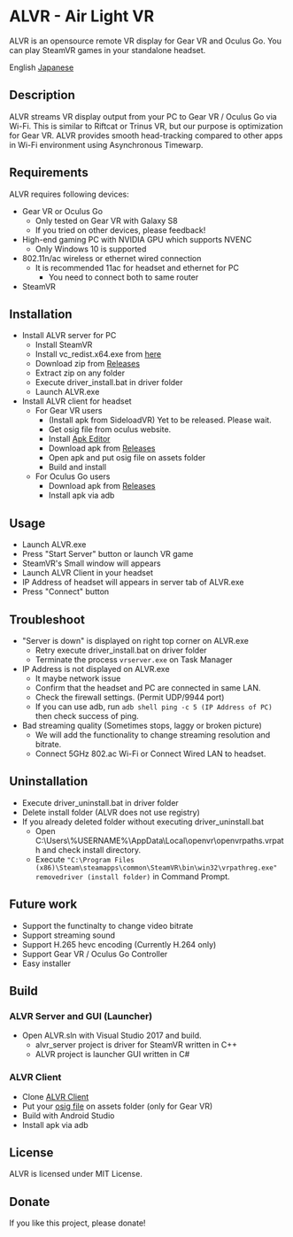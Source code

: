 # ALVR - Air Light VR

ALVR is an opensource remote VR display for Gear VR and Oculus Go. You can play SteamVR games in your standalone headset.

English [Japanese](https://github.com/polygraphene/ALVR/blob/master/README-ja.md)

## Description
ALVR streams VR display output from your PC to Gear VR / Oculus Go via Wi-Fi. This is similar to Riftcat or Trinus VR, but our purpose is optimization for Gear VR. ALVR provides smooth head-tracking compared to other apps in Wi-Fi environment using Asynchronous Timewarp.

## Requirements
ALVR requires following devices:
- Gear VR or Oculus Go
    - Only tested on Gear VR with Galaxy S8
    - If you tried on other devices, please feedback!
- High-end gaming PC with NVIDIA GPU which supports NVENC
    - Only Windows 10 is supported
- 802.11n/ac wireless or ethernet wired connection
    - It is recommended 11ac for headset and ethernet for PC
        - You need to connect both to same router
- SteamVR

## Installation
- Install ALVR server for PC
    - Install SteamVR
    - Install vc\_redist.x64.exe from [here](https://www.microsoft.com/en-us/download/details.aspx?id=53840)
    - Download zip from [Releases](https://github.com/polygraphene/ALVR/releases)
    - Extract zip on any folder
    - Execute driver\_install.bat in driver folder
    - Launch ALVR.exe
- Install ALVR client for headset
    - For Gear VR users
        - (Install apk from SideloadVR) Yet to be released. Please wait.
        - Get osig file from oculus website.
        - Install [Apk Editor](https://play.google.com/store/apps/details?id=com.gmail.heagoo.apkeditor)
        - Download apk from [Releases](https://github.com/polygraphene/ALVR/releases)
        - Open apk and put osig file on assets folder
        - Build and install
    - For Oculus Go users
        - Download apk from [Releases](https://github.com/polygraphene/ALVR/releases)
        - Install apk via adb

## Usage
- Launch ALVR.exe
- Press "Start Server" button or launch VR game
- SteamVR's Small window will appears
- Launch ALVR Client in your headset
- IP Address of headset will appears in server tab of ALVR.exe
- Press "Connect" button

## Troubleshoot
- "Server is down" is displayed on right top corner on ALVR.exe
    - Retry execute driver\_install.bat on driver folder
    - Terminate the process `vrserver.exe` on Task Manager
- IP Address is not displayed on ALVR.exe
    - It maybe network issue
    - Confirm that the headset and PC are connected in same LAN.
    - Check the firewall settings. (Permit UDP/9944 port)
    - If you can use adb, run `adb shell ping -c 5 (IP Address of PC)` then check success of ping.
- Bad streaming quality (Sometimes stops, laggy or broken picture)
    - We will add the functionality to change streaming resolution and bitrate.
    - Connect 5GHz 802.ac Wi-Fi or Connect Wired LAN to headset.

## Uninstallation
- Execute driver\_uninstall.bat in driver folder
- Delete install folder (ALVR does not use registry)
- If you already deleted folder without executing driver\_uninstall.bat
    - Open C:\Users\\%USERNAME%\AppData\Local\openvr\openvrpaths.vrpath and check install directory.
    - Execute
    `"C:\Program Files (x86)\Steam\steamapps\common\SteamVR\bin\win32\vrpathreg.exe" removedriver (install folder)`
    in Command Prompt.

## Future work
- Support the functinalty to change video bitrate
- Support streaming sound
- Support H.265 hevc encoding (Currently H.264 only)
- Support Gear VR / Oculus Go Controller
- Easy installer

## Build
### ALVR Server and GUI (Launcher)
- Open ALVR.sln with Visual Studio 2017 and build.
    - alvr\_server project is driver for SteamVR written in C++
    - ALVR project is launcher GUI written in C#

### ALVR Client
- Clone [ALVR Client](https://github.com/polygraphene/ALVRClient)
- Put your [osig file](https://developer.oculus.com/documentation/mobilesdk/latest/concepts/mobile-submission-sig-file/) on assets folder (only for Gear VR)
- Build with Android Studio
- Install apk via adb

## License
ALVR is licensed under MIT License.

## Donate
If you like this project, please donate!
